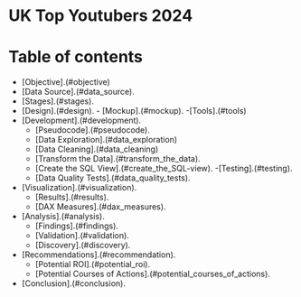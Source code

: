 # UK Top Youtubers 2024


# Table of contents
- [Objective].(#objective)
- [Data Source].(#data_source).
- [Stages].(#stages).
- [Design].(#design).
      - [Mockup].(#mockup).
      -[Tools].(#tools)
- [Development].(#development).
     - [Pseudocode].(#pseudocode).
    - [Data Exploration].(#data_exploration)
   - [Data Cleaning].(#data_cleaning)
   - [Transform the Data].(#transform_the_data).
   - [Create the SQL View].(#create_the_SQL-view).
-[Testing].(#testing).
   - [Data Quality Tests].(#data_quality_tests).
- [Visualization].(#visualization).
   - [Results].(#results).
   - [DAX Measures].(#dax_measures).
- [Analysis].(#analysis).
     - [Findings].(#findings).
    - [Validation].(#validation).
    - [Discovery].(#discovery).
- [Recommendations].(#recommendation).
   - [Potential ROI].(#potential_roi).
   - [Potential Courses of Actions].(#potential_courses_of_actions).
- [Conclusion].(#conclusion).
